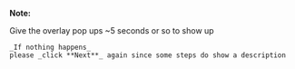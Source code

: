 **Note:**  

Give the overlay pop ups ~5 seconds or so to show up  

    _If nothing happens_  
    please _click **Next**_ again since some steps do show a description  
    